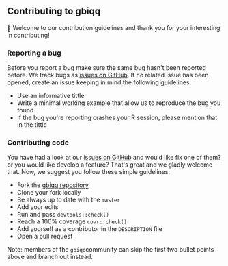 ## Contributing to gbiqq

:tada: Welcome to our contribution guidelines and thank you for your interesting in contributing! 

  
  ### Reporting a bug
  Before you report a bug make sure the same bug hasn't been reported before. We track bugs as [issues on GitHub](https://github.com/macartan/gbiqq/issues). 
  If no related issue has been opened, create an issue keeping in mind the following guidelines:
  
  - Use an informative tittle
  - Write a minimal working example that allow us to reproduce the bug you found
  - If the bug you're reporting crashes your R session, please mention that in the tittle
  
  ### Contributing code
  You have had a look at our [issues on GitHub](https://github.com/macartan/gbiqq/issues) and would like fix one of them? or you would like develop a feature? 
  That's great and we gladly welcome that. Now, we suggest you follow these simple guidelines:
  
  - Fork the [gbiqq repository](https://github.com/macartan/gbiqq) 
  - Clone your fork locally 
  - Be always up to date with the `master`
  - Add your edits
  - Run and pass `devtools::check()`
  - Reach a 100% coverage `covr::check()`
  - Add yourself as a contributor in the `DESCRIPTION` file
  - Open a pull request
  
  
  Note: members of the `gbiqq`community can skip the first two bullet points above and branch out instead.
  
  
